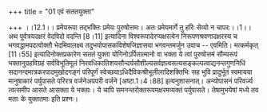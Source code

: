 +++
title = "01 एवं सततयुक्ता"

+++
।।12.1।। प्रमेयरूपा तद्भक्तिः प्रमेयः पुरुषोत्तमः। अतः प्रमेयमार्गे तु
हरिः सेव्यो न चापरः।।1।। अथ पूर्वत्रयदक्षरं वेदविदो वदन्ति \[8।11\]
इत्यादिना विश्वरूपादेरप्यक्षरत्वेन निरूपणश्रवणादक्षरस्य च
भगवद्धामपदत्वोक्तौ भेदमिवालक्ष्य तदुभयोपासकविशेषजिज्ञासया भगवन्तमर्जुन
उवाच -- एवमिति। मत्कर्मकृत् \[11।55\] इत्यादिनोक्तप्रकारेण सततं युक्ता
योगिनोऽर्पितात्मानो वा भक्ता ये त्वां पुरुषोत्तमं सौम्यरूपं
भक्तानुग्रहविग्रहं सर्वविभूतिमूलं
निरवधिकातिशयसौन्दर्यसौशील्यसर्वज्ञत्वसत्यसङ्कल्पत्वाद्यनन्तगुणनिधिं
सदानन्दमात्रकरपादमुखोदगङ्गं परिपूर्णं
स्वेच्छयाऽधिदैविकश्रीभूलीलादिशक्तिभिः सह भुवि प्रादुर्भूतं स्वमायया
मानुषाकारं पर्युपासते परिरत्र वर्जनेअपपरी वर्जने \[अष्टा.1।4।88\]
इत्यनुशासनात्। अन्योपासनं परिवर्ज्य त्वत्समीप आसते आसक्ता ये भक्ताः। ये
चापि समनन्तरोक्तरूपमक्षरमव्यक्तं पर्युपासते। तेषामुभयेषां मध्ये तव मताः
के युक्ततमाः इति प्रश्नः।
